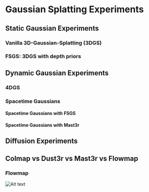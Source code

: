 # Gaussian Splatting Experiments

## Static Gaussian Experiments

### Vanilla 3D-Gaussian-Splatting (3DGS)

### FSGS: 3DGS with depth priors

## Dynamic Gaussian Experiments

### 4DGS

### Spacetime Gaussians
#### Spacetime Gaussians with FSGS 
#### Spacetime Gaussians with Mast3r

## Diffusion Experiments

## Colmap vs Dust3r vs Mast3r vs Flowmap
### Flowmap
![Alt text](https://github.com/hsilvaga/GaussianExperiments/blob/main/assets/flowmap_4_cam_roses.gif)
